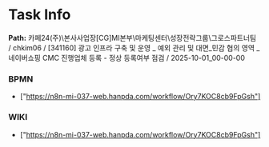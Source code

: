 # Task Info

**Path:** 카페24(주)\본사사업장\[CG]MI본부\마케팅센터\성장전략그룹\그로스파트너팀 / chkim06 / [341160] 광고 인프라 구축 및 운영 _ 예외 관리 및 대면_민감 협의 영역 _ 네이버쇼핑 CMC 진행업체 등록 - 정상 등록여부 점검 / 2025-10-01_00-00-00

### BPMN
- ["https://n8n-mi-037-web.hanpda.com/workflow/Ory7KOC8cb9FpGsh"]

### WIKI
- ["https://n8n-mi-037-web.hanpda.com/workflow/Ory7KOC8cb9FpGsh"]

